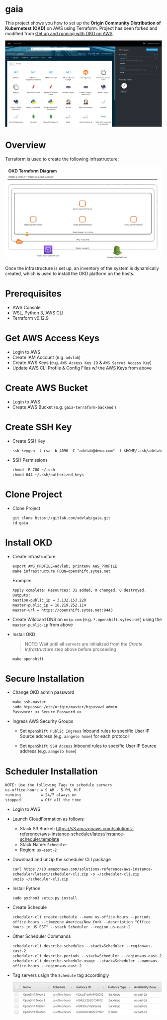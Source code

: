 # gaia

This project shows you how to set up the **Origin Community Distribution of Kubernetest (OKD)** on AWS using Terraform. Project has been forked and modified from [Get up and running with OKD on AWS](http://www.dwmkerr.com/get-up-and-running-with-openshift-on-aws/). 

![OpenShift Sample Project](./docs/okd_3.11_screenshot.png)

# Overview

Terraform is used to create the following infrastructure:

![Network Diagram](./docs/network-diagram.png)

Once the infrastructure is set up, an inventory of the system is dynamically created, which is used to install the OKD platform on the hosts.

# Prerequisites

* AWS Console
* WSL, Python 3, AWS CLI
* Terraform v0.12.9

# Get AWS Access Keys

* Login to AWS
* Create IAM Account (e.g. `advlab`)
* Create AWS Keys (e.g. `AWS Access Key ID` & `AWS Secret Access Key`)
* Update AWS CLI Profile & Config Files w/ the AWS Keys from above

# Create AWS Bucket

* Login to AWS
* Create AWS Bucket (e.g. `gaia-terraform-backend` )

# Create SSH Key

* Create SSH Key

    ```
    ssh-keygen -t rsa -b 4096 -C "advlab@demo.com" -f $HOME/.ssh/advlab
    ```

* SSH Permissions

    ```
    chmod -R 700 ~/.ssh
    chmod 644 ~/.ssh/authorized_keys    
    ```

# Clone Project	

* Clone Project

	```
	git clone https://gitlab.com/advlab/gaia.git
	cd gaia
	```

# Install OKD

* Create Infrastructure

	```
	export AWS_PROFILE=advlab; printenv AWS_PROFILE
	make infrastructure FDQN=openshift.sytes.net
	```
	
	Example:

	```
	Apply complete! Resources: 31 added, 0 changed, 0 destroyed.
	Outputs:
	bastion-public_ip = 3.132.153.220
	master-public_ip = 18.219.252.114
	master-url = https://openshift.sytes.net:8443
	```

* Create Wildcard DNS on `noip.com` (e.g. `*.openshift.sytes.net`) using the `master-public-ip` from above

* Install OKD

	> NOTE: Wait until all servers are initialized from the _Create Infrastructure_ step above before proceeding

	```
	make openshift
	```

# Secure Installation

* Change OKD admin password

	```
	make ssh-master
	sudo htpasswd /etc/origin/master/htpasswd admin
	Password: << Secure Password >>
	```

* Ingress AWS Security Groups

	* Set `OpenShift Public Ingress` Inbound rules to specific User IP Source address (e.g. `aangelo home`) for each protocol

	* Set `OpenShift SSH Access` Inbound rules to specific User IP Source address (e.g. `aangelo home`)

# Scheduler Installation

```
NOTE: Use the following Tags to schedule servers
us-office-hours = 9 AM - 5 PM, M-F
running         = 24/7 always on
stopped         = Off all the time
```	

* Login to AWS

* Launch CloudFormation as follows:

	* Stack S3 Bucket: 
		https://s3.amazonaws.com/solutions-reference/aws-instance-scheduler/latest/instance-scheduler.template
	* Stack Name: `Scheduler`
	* Region: `us-east-2`

* Download and unzip the scheduler CLI package

	```
	curl https://s3.amazonaws.com/solutions-reference/aws-instance-scheduler/latest/scheduler-cli.zip -o ~/scheduler-cli.zip
	unzip ~/scheduler-cli.zip
	```
* Install Python

	```
	sudo python3 setup.py install
	```
* Create Schedule
	
	```
	scheduler-cli create-schedule --name us-office-hours --periods office-hours --timezone America/New_York --description "Office hours in US EST" --stack Scheduler --region us-east-2
	```
* Other Scheduler Commands

	```
	scheduler-cli describe-schedules --stack=Scheduler --region=us-east-2
	scheduler-cli describe-periods --stack=Scheduler --region=us-east-2
	scheduler-cli describe-schedule-usage --stack=Scheduler --name=us-office-hours --region=us-east-2
	```

* Tag servers usign the `Schedule` tag accordingly

	![Scheduler Tags](./docs/scheduler-tags.png)	